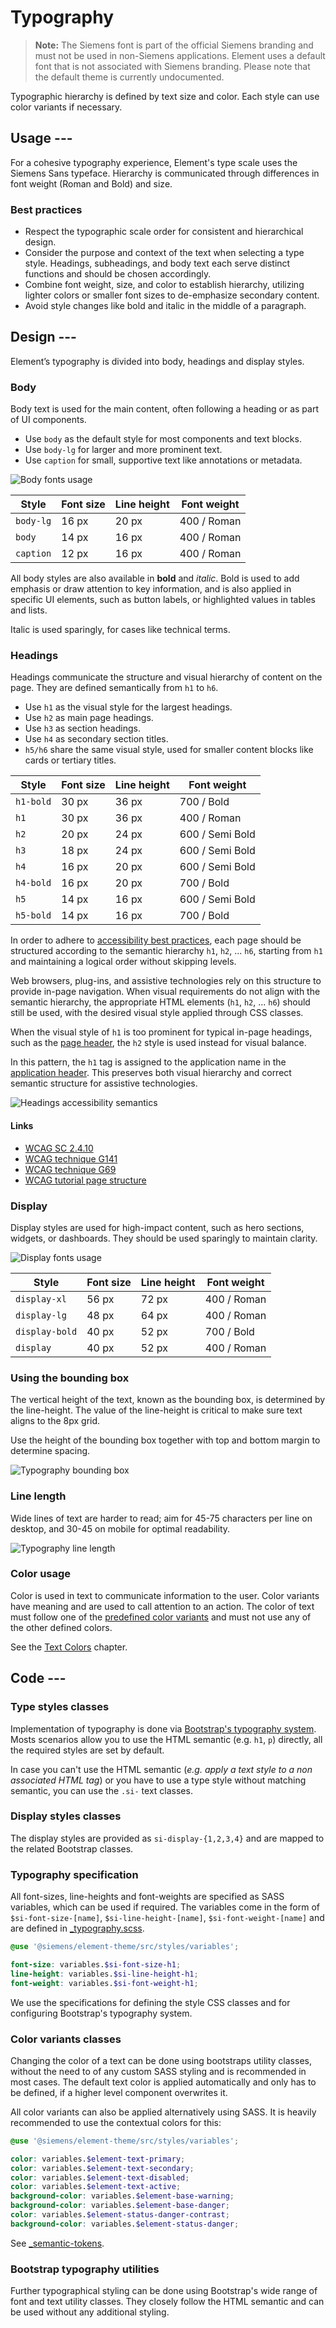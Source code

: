 # Typography

<!-- markdownlint-disable MD013 -->

> **Note:** The Siemens font is part of the official Siemens branding and must
> not be used in non-Siemens applications. Element uses a default font that is
> not associated with Siemens branding. Please note that the default theme is
> currently undocumented.

Typographic hierarchy is defined by text size and color. Each style can use
color variants if necessary.

## Usage ---

For a cohesive typography experience, Element's type scale uses the Siemens
Sans typeface.
Hierarchy is communicated through differences in font weight (Roman and Bold) and
size.

<si-docs-component example="typography/typography" editor="false" height="380"></si-docs-component>

### Best practices

- Respect the typographic scale order for consistent and hierarchical design.
- Consider the purpose and context of the text when selecting a type style.
Headings, subheadings, and body text each serve distinct functions and should be chosen accordingly.
- Combine font weight, size, and color to establish hierarchy, utilizing lighter colors
  or smaller font sizes to de-emphasize secondary content.
- Avoid style changes like bold and italic in the middle of a paragraph.

## Design ---

Element’s typography is divided into body, headings and display styles.

### Body

Body text is used for the main content, often following a heading or as part of UI components.

- Use `body` as the default style for most components and text blocks.
- Use `body-lg` for larger and more prominent text.
- Use `caption` for small, supportive text like annotations or metadata.

![Body fonts usage](images/typography-body-usage.png)

| Style      | Font size | Line height | Font weight  |
|------------|-----------|-------------|--------------|
| `body-lg`  | 16 px     | 20 px       | 400 / Roman  |
| `body`     | 14 px     | 16 px       | 400 / Roman  |
| `caption`  | 12 px     | 16 px       | 400 / Roman  |

All body styles are also available in **bold** and *italic*.
Bold is used to add emphasis or draw attention to key information, and is also applied in specific
UI elements, such as button labels, or highlighted values in tables and lists.

Italic is used sparingly, for cases like technical terms.

### Headings

Headings communicate the structure and visual hierarchy of content on the page.
They are defined semantically from `h1` to `h6`.

- Use `h1` as the visual style for the largest headings.
- Use `h2` as main page headings.
- Use `h3` as section headings.
- Use `h4` as secondary section titles.
- `h5/h6` share the same visual style, used for smaller content blocks like cards or tertiary titles.

| Style     | Font size | Line height | Font weight     |
|-----------|-----------|-------------|-----------------|
| `h1-bold` | 30 px     | 36 px       | 700 / Bold      |
| `h1`      | 30 px     | 36 px       | 400 / Roman     |
| `h2`      | 20 px     | 24 px       | 600 / Semi Bold |
| `h3`      | 18 px     | 24 px       | 600 / Semi Bold |
| `h4`      | 16 px     | 20 px       | 600 / Semi Bold |
| `h4-bold` | 16 px     | 20 px       | 700 / Bold      |
| `h5`      | 14 px     | 16 px       | 600 / Semi Bold |
| `h5-bold` | 14 px     | 16 px       | 700 / Bold      |

In order to adhere to [accessibility best practices](https://www.w3.org/WAI/tutorials/page-structure/headings/),
each page should be structured according to the semantic hierarchy `h1`, `h2`, ... `h6`, starting from
`h1` and maintaining a logical order without skipping levels.

Web browsers, plug-ins, and assistive technologies rely on this structure to provide in-page navigation.
When visual requirements do not align with the semantic hierarchy, the appropriate HTML elements
(`h1`, `h2`, ... `h6`) should still be used, with the desired visual style applied through CSS classes.

When the visual style of `h1` is too prominent for typical in-page headings,
such as the [page header](https://github.com/siemens/element/fundamentals/layouts/header.md),
the `h2` style is used instead for visual balance.

In this pattern, the `h1` tag is assigned to the application name in the [application header](https://github.com/siemens/element/components/layout-navigation/application-header.md).
This preserves both visual hierarchy and correct semantic structure for assistive technologies.

![Headings accessibility semantics](images/typography-accesibility.png)

#### Links

- [WCAG SC 2.4.10](https://www.w3.org/WAI/WCAG22/Understanding/section-headings.html)
- [WCAG technique G141](https://www.w3.org/WAI/WCAG22/Techniques/general/G141)
- [WCAG technique G69](https://www.w3.org/WAI/WCAG22/Techniques/html/H69)
- [WCAG tutorial page structure](https://www.w3.org/WAI/tutorials/page-structure/)

### Display

Display styles are used for high-impact content, such as hero sections, widgets, or dashboards.
They should be used sparingly to maintain clarity.

![Display fonts usage](images/typography-display-usage.png)

| Style         | Font size | Line height | Font weight     |
|---------------|-----------|-------------|-----------------|
| `display-xl`  | 56 px     | 72 px       | 400 / Roman     |
| `display-lg`  | 48 px     | 64 px       | 400 / Roman     |
| `display-bold`| 40 px     | 52 px       | 700 / Bold      |
| `display`     | 40 px     | 52 px       | 400 / Roman     |

### Using the bounding box

The vertical height of the text, known as the bounding box, is determined by the line-height.
The value of the line-height is critical to make sure text aligns to the 8px grid.

Use the height of the bounding box together with top and bottom margin to determine spacing.

![Typography bounding box](images/typography-bounding-box.png)

### Line length

Wide lines of text are harder to read;
aim for 45-75 characters per line on desktop, and 30-45 on mobile for optimal readability.

![Typography line length](images/typography-line-length.png)

### Color usage

Color is used in text to communicate information to the user. Color variants
have meaning and are used to call attention to an action. The color of text
must follow one of the [predefined color variants](colors/ui-colors.md) and must not
use any of the other defined colors.

<style>
si-docs-color {
  display: block;
  height: 30px;
  width: 30px;
  border-radius: 50%;
}
</style>

See the [Text Colors](colors/ui-colors.md#text) chapter.

## Code ---

### Type styles classes

Implementation of typography is done via [Bootstrap's typography system](https://getbootstrap.com/docs/5.1/content/typography/).
Mosts scenarios allow you to use the HTML semantic (e.g. `h1`, `p`) directly, all the required
styles are set by default.

In case you can't use the HTML semantic (*e.g. apply a text style to a non*
*associated HTML tag*) or you have to use a type style without matching
semantic, you can use the `.si-` text classes.

<si-docs-component example="typography/type-styles" height="300"></si-docs-component>

### Display styles classes

The display styles are provided as `si-display-{1,2,3,4}` and are
mapped to the related Bootstrap classes.

<si-docs-component example="typography/display-styles" height="280"></si-docs-component>

### Typography specification

All font-sizes, line-heights and font-weights are specified as SASS
variables, which can be used if required. The variables come in the form of
`$si-font-size-[name]`, `$si-line-height-[name]`, `$si-font-weight-[name]` and
are defined in [_typography.scss](https://github.com/siemens/element/tree/main/projects/element-theme/src/styles/variables/_typography.scss).

```scss
@use '@siemens/element-theme/src/styles/variables';

font-size: variables.$si-font-size-h1;
line-height: variables.$si-line-height-h1;
font-weight: variables.$si-font-weight-h1;
```

We use the specifications for defining the style CSS classes and for configuring
Bootstrap's typography system.

### Color variants classes

Changing the color of a text can be done using bootstraps utility classes,
without the need to of any custom SASS styling and is recommended in most cases.
The default text color is applied automatically and only has to be defined, if
a higher level component overwrites it.

<si-docs-component example="typography/color-variants" height="380"></si-docs-component>

All color variants can also be applied alternatively using SASS. It is heavily
recommended to use the contextual colors for this:

```scss
@use '@siemens/element-theme/src/styles/variables';

color: variables.$element-text-primary;
color: variables.$element-text-secondary;
color: variables.$element-text-disabled;
color: variables.$element-text-active;
background-color: variables.$element-base-warning;
background-color: variables.$element-base-danger;
color: variables.$element-status-danger-contrast;
background-color: variables.$element-status-danger;
```

See [_semantic-tokens](https://github.com/siemens/element/tree/main/projects/element-theme/src/styles/variables/_semantic-tokens.scss).

### Bootstrap typography utilities

Further typographical styling can be done using Bootstrap's wide range of font
and text utility classes. They closely follow the HTML semantic and can be used
without any additional styling.

<si-docs-component example="typography/bootstrap" height="400"></si-docs-component>
